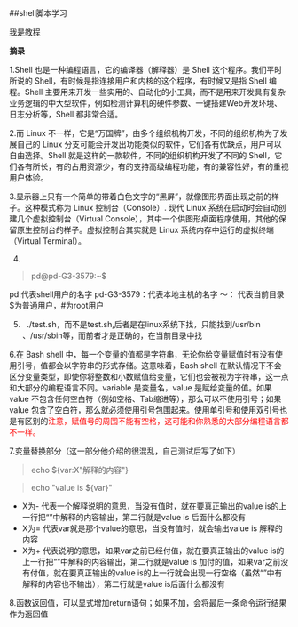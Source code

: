 ##shell脚本学习

[我是教程](http://c.biancheng.net/cpp/view/6994.html)

**摘录**

1.Shell 也是一种编程语言，它的编译器（解释器）是 Shell 这个程序。我们平时所说的 Shell，有时候是指连接用户和内核的这个程序，有时候又是指 Shell 编程。Shell 主要用来开发一些实用的、自动化的小工具，而不是用来开发具有复杂业务逻辑的中大型软件，例如检测计算机的硬件参数、一键搭建Web开发环境、日志分析等，Shell 都非常合适。

2.而 Linux 不一样，它是“万国牌”，由多个组织机构开发，不同的组织机构为了发展自己的 Linux 分支可能会开发出功能类似的软件，它们各有优缺点，用户可以自由选择。Shell 就是这样的一款软件，不同的组织机构开发了不同的 Shell，它们各有所长，有的占用资源少，有的支持高级编程功能，有的兼容性好，有的重视用户体验。

3.显示器上只有一个简单的带着白色文字的“黑屏”，就像图形界面出现之前的样子。这种模式称为 Linux 控制台（Console）.   现代 Linux 系统在启动时会自动创建几个虚拟控制台（Virtual Console），其中一个供图形桌面程序使用，其他的保留原生控制台的样子。虚拟控制台其实就是 Linux 系统内存中运行的虚拟终端（Virtual Terminal）。

4.
>pd@pd-G3-3579:~$

pd:代表shell用户的名字
pd-G3-3579：代表本地主机的名字
～： 代表当前目录
$为普通用户，#为root用户

5. &nbsp; ./test.sh，而不是test.sh,后者是在linux系统下找，只能找到/usr/bin 、/usr/sbin等，而前者才是正确的，在当前目录中找

6.在 Bash shell 中，每一个变量的值都是字符串，无论你给变量赋值时有没有使用引号，值都会以字符串的形式存储。这意味着，Bash shell 在默认情况下不会区分变量类型，即使你将整数和小数赋值给变量，它们也会被视为字符串，这一点和大部分的编程语言不同。variable 是变量名，value 是赋给变量的值。如果 value 不包含任何空白符（例如空格、Tab缩进等），那么可以不使用引号；如果 value 包含了空白符，那么就必须使用引号包围起来。使用单引号和使用双引号也是有区别的<Font color ="red">注意，赋值号的周围不能有空格，这可能和你熟悉的大部分编程语言都不一样。</font>

7.变量替换部分（这一部分他介绍的很混乱，自己测试后写了如下）
> echo ${var:X"解释的内容"}

> echo "value is ${var}"

* X为- 代表一个解释说明的意思，当没有值时，就在要真正输出的value is的上一行把“”中解释的内容输出，第二行就是value is 后面什么都没有
* X为= 代表var就是那个value的意思，当没有值时，就会输出value is 解释的内容
* X为+ 代表说明的意思，如果var之前已经付值，就在要真正输出的value is的上一行把“”中解释的内容输出，第二行就是value is 加付的值，如果var之前没有付值，就在要真正输出的value is的上一行就会出现一行空格（虽然“”中有解释的内容也不输出），第二行就是value is后面什么都没有

8.函数返回值，可以显式增加return语句；如果不加，会将最后一条命令运行结果作为返回值
